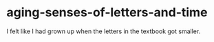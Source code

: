 # aging-senses-of-letters-and-time
 I felt like I had grown up when the letters in the textbook got smaller.

